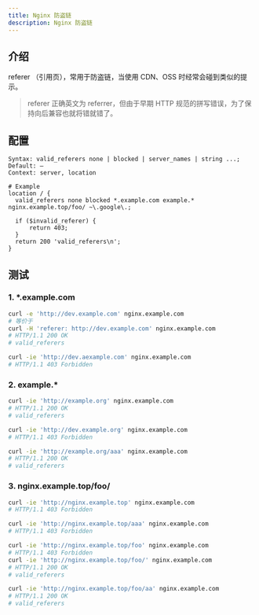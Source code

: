 ```yaml
---
title: Nginx 防盗链
description: Nginx 防盗链
---
```


## 介绍

referer （引用页），常用于防盗链，当使用 CDN、OSS 时经常会碰到类似的提示。

> referer 正确英文为 referrer，但由于早期 HTTP 规范的拼写错误，为了保持向后兼容也就将错就错了。



## 配置

```nginx
Syntax:	valid_referers none | blocked | server_names | string ...;
Default: —
Context: server, location

# Example
location / {
  valid_referers none blocked *.example.com example.* nginx.example.top/foo/ ~\.google\.;

  if ($invalid_referer) {
      return 403;
  }
  return 200 'valid_referers\n';
}
```



## 测试

### 1. *.example.com

```bash
curl -e 'http://dev.example.com' nginx.example.com
# 等价于
curl -H 'referer: http://dev.example.com' nginx.example.com
# HTTP/1.1 200 OK
# valid_referers

curl -ie 'http://dev.aexample.com' nginx.example.com
# HTTP/1.1 403 Forbidden
```

### 2. example.*

```bash
curl -ie 'http://example.org' nginx.example.com
# HTTP/1.1 200 OK
# valid_referers

curl -ie 'http://dev.example.org' nginx.example.com
# HTTP/1.1 403 Forbidden

curl -ie 'http://example.org/aaa' nginx.example.com
# HTTP/1.1 200 OK
# valid_referers
```

### 3. nginx.example.top/foo/

```bash
curl -ie 'http://nginx.example.top' nginx.example.com
# HTTP/1.1 403 Forbidden

curl -ie 'http://nginx.example.top/aaa' nginx.example.com
# HTTP/1.1 403 Forbidden

curl -ie 'http://nginx.example.top/foo' nginx.example.com
# HTTP/1.1 403 Forbidden
curl -ie 'http://nginx.example.top/foo/' nginx.example.com
# HTTP/1.1 200 OK
# valid_referers

curl -ie 'http://nginx.example.top/foo/aa' nginx.example.com
# HTTP/1.1 200 OK
# valid_referers
```


